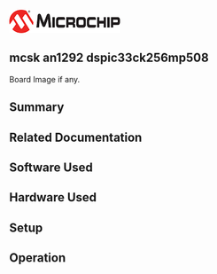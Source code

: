 ![image](images/microchip.jpg) 

## mcsk an1292 dspic33ck256mp508

Board Image if any.

## Summary


## Related Documentation


## Software Used 


## Hardware Used


## Setup


## Operation



